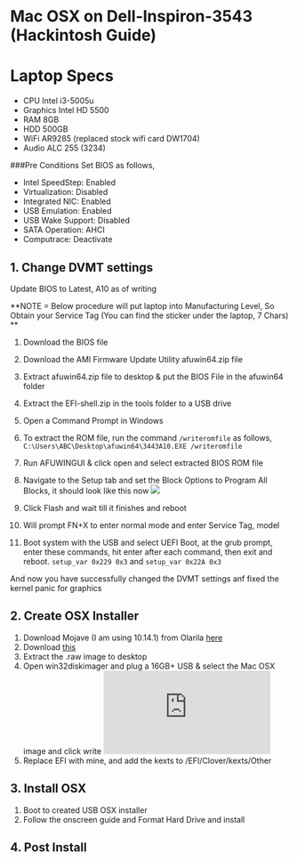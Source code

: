 # Mac OSX on Dell-Inspiron-3543 (Hackintosh Guide)

# Laptop Specs
- CPU Intel i3-5005u
- Graphics Intel HD 5500
- RAM 8GB
- HDD 500GB
- WiFi AR9285 (replaced stock wifi card DW1704)
- Audio ALC 255 (3234)

###Pre Conditions 
Set BIOS as follows,
- Intel SpeedStep: Enabled
- Virtualization: Disabled
- Integrated NIC: Enabled
- USB Emulation: Enabled
- USB Wake Support: Disabled
- SATA Operation: AHCI
- Computrace: Deactivate

## 1. Change DVMT settings
Update BIOS to Latest, A10 as of writing

**NOTE = Below procedure will put laptop into Manufacturing Level, So Obtain your Service Tag (You can find the sticker under the laptop, 7 Chars) **

1. Download the BIOS file
2. Download the AMI Firmware Update Utility afuwin64.zip file
3. Extract afuwin64.zip file to desktop & put the BIOS File in the afuwin64 folder
4. Extract the EFI-shell.zip in the tools folder to a USB drive
5. Open a Command Prompt in Windows
6. To extract the ROM file, run the command `/writeromfile` as follows,
`C:\Users\ABC\Desktop\afuwin64\3443A10.EXE /writeromfile`

7. Run AFUWINGUI & click open and select extracted BIOS ROM file
8. Navigate to the Setup tab and set the Block Options to Program All Blocks, it should look like this now
![](https://www.tonymacx86.com/attachments/flashing-the-bios-png.193866/)

9. Click Flash and wait till it finishes and reboot
10. Will prompt FN+X to enter normal mode and enter Service Tag, model
11. Boot system with the USB and select UEFI Boot, at the grub prompt, enter these commands, hit enter after each command, then exit and reboot.
`setup_var 0x229 0x3` and `setup_var 0x22A 0x3`

And now you have successfully changed the DVMT settings anf fixed the kernel panic for graphics

## 2. Create OSX Installer

1. Download Mojave (I am using 10.14.1) from Olarila [here](https://olarila.com/forum/viewtopic.php?f=51&t=6743 "here")
2. Download [this](https://sourceforge.net/projects/win32diskimager/ "this")
3. Extract the .raw image to desktop 
4. Open win32diskimager and plug a 16GB+ USB & select the Mac OSX image and click write
![](https://olarila.com/forum/download/file.php?id=17254)
5. Replace EFI with mine, and add the kexts to /EFI/Clover/kexts/Other

## 3. Install OSX

1. Boot to created USB OSX installer
2. Follow the onscreen guide and Format Hard Drive and install

## 4. Post Install




